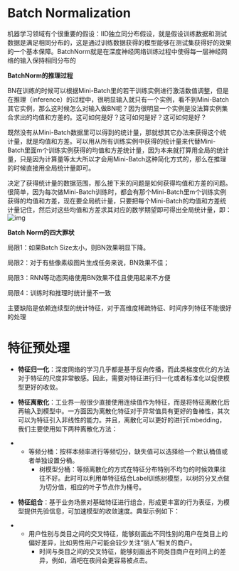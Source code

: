 # Batch Normalization

机器学习领域有个很重要的假设：IID独立同分布假设，就是假设训练数据和测试数据是满足相同分布的，这是通过训练数据获得的模型能够在测试集获得好的效果的一个基本保障。BatchNorm就是在深度神经网络训练过程中使得每一层神经网络的输入保持相同分布的

**BatchNorm的推理过程**

BN在训练的时候可以根据Mini-Batch里的若干训练实例进行激活数值调整，但是在推理（inference）的过程中，很明显输入就只有一个实例，看不到Mini-Batch其它实例，那么这时候怎么对输入做BN呢？因为很明显一个实例是没法算实例集合求出的均值和方差的。这可如何是好？这可如何是好？这可如何是好？

既然没有从Mini-Batch数据里可以得到的统计量，那就想其它办法来获得这个统计量，就是均值和方差。可以用从所有训练实例中获得的统计量来代替Mini-Batch里面m个训练实例获得的均值和方差统计量，因为本来就打算用全局的统计量，只是因为计算量等太大所以才会用Mini-Batch这种简化方式的，那么在推理的时候直接用全局统计量即可。

决定了获得统计量的数据范围，那么接下来的问题是如何获得均值和方差的问题。很简单，因为每次做Mini-Batch训练时，都会有那个Mini-Batch里m个训练实例获得的均值和方差，现在要全局统计量，只要把每个Mini-Batch的均值和方差统计量记住，然后对这些均值和方差求其对应的数学期望即可得出全局统计量，即：
<img src="https://pic3.zhimg.com/80/v2-63b4140ea4cb2c34e3626e963d4a527a_1440w.jpg" alt="img"  />

 **Batch Norm的四大罪状**

局限1：如果Batch Size太小，则BN效果明显下降。

局限2：对于有些像素级图片生成任务来说，BN效果不佳；

局限3：RNN等动态网络使用BN效果不佳且使用起来不方便

局限4：训练时和推理时统计量不一致





主要缺陷是依赖连续型的统计特征，对于高维度稀疏特征、时间序列特征不能很好的处理





#  特征预处理

- **特征归一化**：深度网络的学习几乎都是基于反向传播，而此类梯度优化的方法对于特征的尺度非常敏感。因此，需要对特征进行归一化或者标准化以促使模型更好的收敛。

- **特征离散化**：工业界一般很少直接使用连续值作为特征，而是将特征离散化后再输入到模型中。一方面因为离散化特征对于异常值具有更好的鲁棒性，其次可以为特征引入非线性的能力。并且，离散化可以更好的进行Embedding，我们主要使用如下两种离散化方法：

- - 等频分桶：按样本频率进行等频切分，缺失值可以选择给一个默认桶值或者单独设置分桶。
    - 树模型分桶：等频离散化的方式在特征分布特别不均匀的时候效果往往不好。此时可以利用单特征结合Label训练树模型，以树的分叉点做为切分值，相应的叶子节点作为桶号。

- **特征组合**：基于业务场景对基础特征进行组合，形成更丰富的行为表征，为模型提供先验信息，可加速模型的收敛速度。典型示例如下：

- - 用户性别与类目之间的交叉特征，能够刻画出不同性别的用户在类目上的偏好差异，比如男性用户可能会较少关注“丽人”相关的商户。
    - 时间与类目之间的交叉特征，能够刻画出不同类目商户在时间上的差异，例如，酒吧在夜间会更容易被点击。